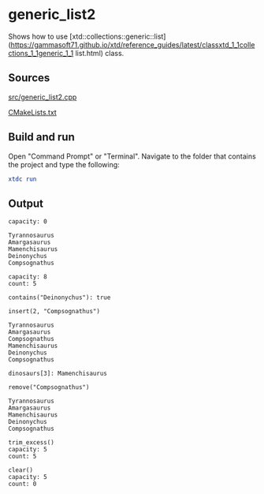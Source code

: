 # generic_list2

Shows how to use [xtd::collections::generic::list](https://gammasoft71.github.io/xtd/reference_guides/latest/classxtd_1_1collections_1_1generic_1_1 list.html) class.

## Sources

[src/generic_list2.cpp](src/generic_list2.cpp)

[CMakeLists.txt](CMakeLists.txt)

## Build and run

Open "Command Prompt" or "Terminal". Navigate to the folder that contains the project and type the following:

```cmake
xtdc run
```

## Output

```
capacity: 0

Tyrannosaurus
Amargasaurus
Mamenchisaurus
Deinonychus
Compsognathus

capacity: 8
count: 5

contains("Deinonychus"): true

insert(2, "Compsognathus")

Tyrannosaurus
Amargasaurus
Compsognathus
Mamenchisaurus
Deinonychus
Compsognathus

dinosaurs[3]: Mamenchisaurus

remove("Compsognathus")

Tyrannosaurus
Amargasaurus
Mamenchisaurus
Deinonychus
Compsognathus

trim_excess()
capacity: 5
count: 5

clear()
capacity: 5
count: 0
```
